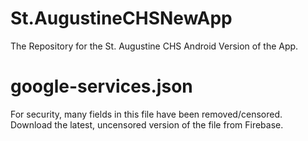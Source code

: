 # St.AugustineCHSNewApp

The Repository for the St. Augustine CHS Android Version of the App.

# google-services.json

For security, many fields in this file have been removed/censored. Download the latest, uncensored version of the file from Firebase.
